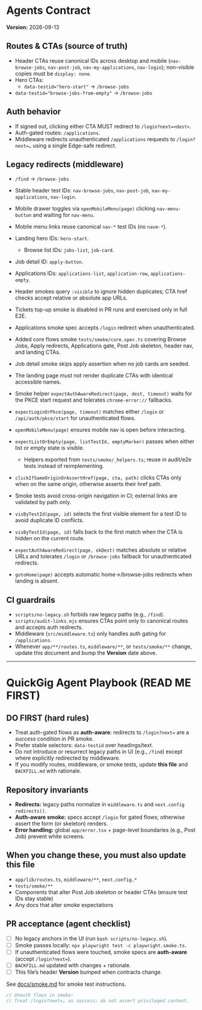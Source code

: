 # Agents Contract
**Version:** 2026-09-13

## Routes & CTAs (source of truth)
- Header CTAs reuse canonical IDs across desktop and mobile (`nav-browse-jobs`, `nav-post-job`, `nav-my-applications`, `nav-login`); non-visible copies must be `display: none`.
- Hero CTAs:
  - `data-testid="hero-start"` → `/browse-jobs`
- `data-testid="browse-jobs-from-empty"` → `/browse-jobs`

## Auth behavior
- If signed out, clicking either CTA MUST redirect to `/login?next=<dest>`.
- Auth-gated routes: `/applications`.
- Middleware redirects unauthenticated `/applications` requests to `/login?next=…` using a single Edge-safe redirect.


## Legacy redirects (middleware)
- `/find` → `/browse-jobs`

- Stable header test IDs: `nav-browse-jobs`, `nav-post-job`, `nav-my-applications`, `nav-login`.
- Mobile drawer toggles via `openMobileMenu(page)` clicking `nav-menu-button` and waiting for `nav-menu`.
- Mobile menu links reuse canonical `nav-*` test IDs (no `navm-*`).
- Landing hero IDs: `hero-start`.
  - Browse list IDs: `jobs-list`, `job-card`.
- Job detail ID: `apply-button`.
- Applications IDs: `applications-list`, `application-row`, `applications-empty`.
- Header smokes query `:visible` to ignore hidden duplicates; CTA href checks accept relative or absolute app URLs.
- Tickets top-up smoke is disabled in PR runs and exercised only in full E2E.
- Applications smoke spec accepts `/login` redirect when unauthenticated.
- Added core flows smoke `tests/smoke/core.spec.ts` covering Browse Jobs, Apply redirects, Applications gate, Post Job skeleton, header nav, and landing CTAs.
- Job detail smoke skips apply assertion when no job cards are seeded.
- The landing page must not render duplicate CTAs with identical accessible names.
- Smoke helper `expectAuthAwareRedirect(page, dest, timeout)` waits for the PKCE start request and tolerates `chrome-error://` fallbacks.
- `expectLoginOrPkce(page, timeout)` matches either `/login` or `/api/auth/pkce/start` for unauthenticated flows.
- `openMobileMenu(page)` ensures mobile nav is open before interacting.
- `expectListOrEmpty(page, listTestId, emptyMarker)` passes when either list or empty state is visible.
  - Helpers exported from `tests/smoke/_helpers.ts`; reuse in audit/e2e tests instead of reimplementing.
- `clickIfSameOriginOrAssertHref(page, cta, path)` clicks CTAs only when on the same origin, otherwise asserts their href path.
- Smoke tests avoid cross-origin navigation in CI; external links are validated by path only.
- `visByTestId(page, id)` selects the first visible element for a test ID to avoid duplicate ID conflicts.
- `visByTestId(page, id)` falls back to the first match when the CTA is hidden on the current route.
- `expectAuthAwareRedirect(page, okDest)` matches absolute or relative URLs and tolerates `/login` or `/browse-jobs` fallback for unauthenticated redirects.
- `gotoHome(page)` accepts automatic home→/browse-jobs redirects when landing is absent.

## CI guardrails
- `scripts/no-legacy.sh` forbids raw legacy paths (e.g., `/find`).
- `scripts/audit-links.mjs` ensures CTAs point only to canonical routes and accepts auth redirects.
- Middleware (`src/middleware.ts`) only handles auth gating for `/applications`.
- Whenever `app/**/routes.ts`, `middleware/**`, or `tests/smoke/**` change, update this document and bump the **Version** date above.

<!-- AGENT CONTRACT v2025-12-16 -->

---

# QuickGig Agent Playbook (READ ME FIRST)

## DO FIRST (hard rules)
- Treat auth-gated flows as **auth-aware**: redirects to `/login?next=` are a *success* condition in PR smoke.
- Prefer stable selectors: `data-testid` over headings/text.
- Do not introduce or resurrect legacy paths in UI (e.g., `/find`) except where explicitly redirected by middleware.
- If you modify routes, middleware, or smoke tests, update **this file** and `BACKFILL.md` with rationale.

## Repository invariants
- **Redirects:** legacy paths normalize in `middleware.ts` and `next.config` `redirects()`.
- **Auth-aware smoke:** specs accept `/login` for gated flows; otherwise assert the form (or skeleton) renders.
- **Error handling:** global `app/error.tsx` + page-level boundaries (e.g., Post Job) prevent white screens.

## When you change these, you must also update this file
- `app/lib/routes.ts`, `middleware/**`, `next.config.*`
- `tests/smoke/**`
- Components that alter Post Job skeleton or header CTAs (ensure test IDs stay stable)
- Any docs that alter smoke expectations

## PR acceptance (agent checklist)
- [ ] No legacy anchors in the UI (run `bash scripts/no-legacy.sh`).
- [ ] Smoke passes locally: `npx playwright test -c playwright.smoke.ts`.
- [ ] If unauthenticated flows were touched, smoke specs are **auth-aware** (accept `/login?next=`).
- [ ] `BACKFILL.md` updated with changes + rationale.
- [ ] This file’s header **Version** bumped when contracts change.

See [docs/smoke.md](docs/smoke.md) for smoke test instructions.

```ts
// Unauth flows in smoke:
// Treat /login?next=… as success; do not assert privileged content.
```
